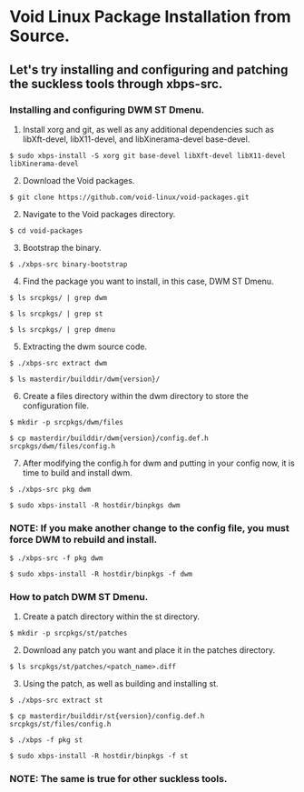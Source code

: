 # Void Linux Package Installation from Source.

## Let's try installing and configuring and patching the suckless tools through xbps-src.

### Installing and configuring DWM ST Dmenu.


1. Install xorg and git, as well as any additional dependencies such as libXft-devel, libX11-devel, and libXinerama-devel base-devel.

`$ sudo xbps-install -S xorg git base-devel libXft-devel libX11-devel libXinerama-devel`


2. Download the Void packages.

`$ git clone https://github.com/void-linux/void-packages.git`


2. Navigate to the Void packages directory.

`$ cd void-packages`


3. Bootstrap the binary.

`$ ./xbps-src binary-bootstrap`


4. Find the package you want to install, in this case, DWM ST Dmenu.

`$ ls srcpkgs/ | grep dwm`

`$ ls srcpkgs/ | grep st`

`$ ls srcpkgs/ | grep dmenu`


5. Extracting the dwm source code.

`$ ./xbps-src extract dwm`

`$ ls masterdir/builddir/dwm{version}/`


6. Create a files directory within the dwm directory to store the configuration file.

`$ mkdir -p srcpkgs/dwm/files`

`$ cp masterdir/builddir/dwm{version}/config.def.h srcpkgs/dwm/files/config.h`


7. After modifying the config.h for dwm and putting in your config now, it is time to build and install dwm.

`$ ./xbps-src pkg dwm`

`$ sudo xbps-install -R hostdir/binpkgs dwm`


### NOTE: If you make another change to the config file, you must force DWM to rebuild and install.

`$ ./xbps-src -f pkg dwm`

`$ sudo xbps-install -R hostdir/binpkgs -f dwm`


### How to patch DWM ST Dmenu.


1. Create a patch directory within the st directory.

`$ mkdir -p srcpkgs/st/patches`


2. Download any patch you want and place it in the patches directory.

`$ ls srcpkgs/st/patches/<patch_name>.diff`


3. Using the patch, as well as building and installing st.

`$ ./xbps-src extract st`

`$ cp masterdir/builddir/st{version}/config.def.h srcpkgs/st/files/config.h`

`$ ./xbps -f pkg st`

`$ sudo xbps-install -R hostdir/binpkgs -f st`


### NOTE: The same is true for other suckless tools.
